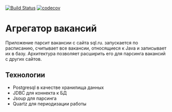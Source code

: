 [![Build Status](https://travis-ci.com/VladBaykin/job4j_grabber.svg?branch=master)](https://travis-ci.com/VladBaykin/job4j_grabber)
[![codecov](https://codecov.io/gh/VladBaykin/job4j_grabber/branch/master/graph/badge.svg?token=KH3WYHLICF)](https://codecov.io/gh/VladBaykin/job4j_grabber)
# Агрегатор вакансий
Приложение парсит вакансии с сайта sql.ru. запускается по расписанию, считывает все вакансии, относящиеся к Java и записывает их в базу. 
Архитектура позволяет расширить его для парсинга вакансий с других сайтов.

## Технологии
- Postgresql в качестве хранилища данных
- JDBC для коннекта к БД
- Jsoup для парсинга
- Quartz для периодизации работы